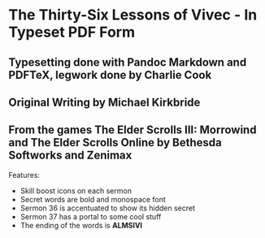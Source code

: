 # The Thirty-Six Lessons of Vivec - In Typeset PDF Form
## Typesetting done with Pandoc Markdown and PDFTeX, legwork done by Charlie Cook
## Original Writing by Michael Kirkbride
## From the games The Elder Scrolls III: Morrowind and The Elder Scrolls Online by Bethesda Softworks and Zenimax

Features:
* Skill boost icons on each sermon
* Secret words are bold and monospace font
* Sermon 36 is accentuated to show its hidden secret
* Sermon 37 has a portal to some cool stuff
* The ending of the words is **ALMSIVI**

